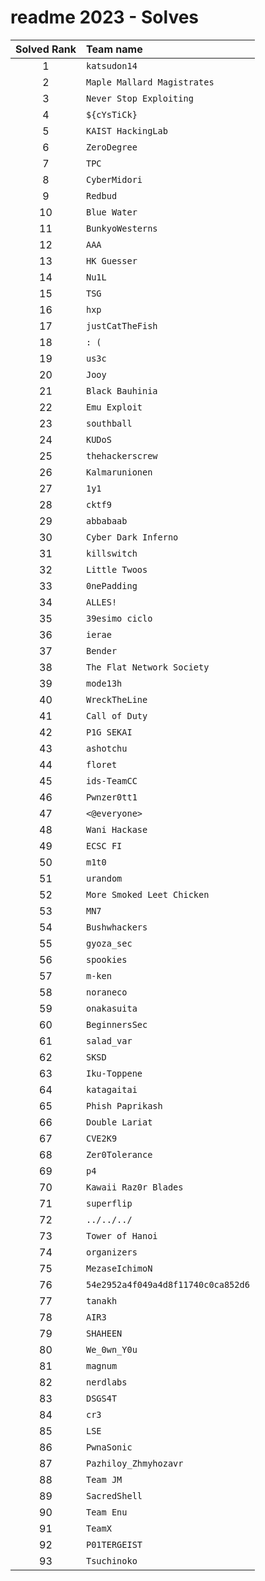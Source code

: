 # readme 2023 - Solves
| Solved Rank | Team name |
|:-----------:|:----------|
| 1 | `katsudon14` |
| 2 | `Maple Mallard Magistrates` |
| 3 | `Never Stop Exploiting` |
| 4 | `${cYsTiCk}` |
| 5 | `KAIST HackingLab` |
| 6 | `ZeroDegree` |
| 7 | `TPC` |
| 8 | `CyberMidori` |
| 9 | `Redbud` |
| 10 | `Blue Water` |
| 11 | `BunkyoWesterns` |
| 12 | `AAA` |
| 13 | `HK Guesser` |
| 14 | `Nu1L` |
| 15 | `TSG` |
| 16 | `hxp` |
| 17 | `justCatTheFish` |
| 18 | `: (` |
| 19 | `us3c` |
| 20 | `Jooy` |
| 21 | `Black Bauhinia` |
| 22 | `Emu Exploit` |
| 23 | `southball` |
| 24 | `KUDoS` |
| 25 | `thehackerscrew` |
| 26 | `Kalmarunionen` |
| 27 | `1y1` |
| 28 | `cktf9` |
| 29 | `abbabaab` |
| 30 | `Cyber Dark Inferno` |
| 31 | `killswitch` |
| 32 | `Little Twoos` |
| 33 | `0nePadding` |
| 34 | `ALLES!` |
| 35 | `39esimo ciclo` |
| 36 | `ierae` |
| 37 | `Bender` |
| 38 | `The Flat Network Society` |
| 39 | `mode13h` |
| 40 | `WreckTheLine` |
| 41 | `Call of Duty` |
| 42 | `P1G SEKAI` |
| 43 | `ashotchu` |
| 44 | `floret` |
| 45 | `ids-TeamCC` |
| 46 | `Pwnzer0tt1` |
| 47 | `<@everyone>` |
| 48 | `Wani Hackase` |
| 49 | `ECSC FI` |
| 50 | `m1t0` |
| 51 | `urandom` |
| 52 | `More Smoked Leet Chicken` |
| 53 | `MN7` |
| 54 | `Bushwhackers` |
| 55 | `gyoza_sec` |
| 56 | `spookies` |
| 57 | `m-ken` |
| 58 | `noraneco` |
| 59 | `onakasuita` |
| 60 | `BeginnersSec` |
| 61 | `salad_var` |
| 62 | `SKSD` |
| 63 | `Iku-Toppene` |
| 64 | `katagaitai` |
| 65 | `Phish Paprikash` |
| 66 | `Double Lariat` |
| 67 | `CVE2K9` |
| 68 | `Zer0Tolerance` |
| 69 | `p4` |
| 70 | `Kawaii Raz0r Blades` |
| 71 | `superflip` |
| 72 | `../../../` |
| 73 | `Tower of Hanoi` |
| 74 | `organizers` |
| 75 | `MezaseIchimoN` |
| 76 | `54e2952a4f049a4d8f11740c0ca852d6` |
| 77 | `tanakh` |
| 78 | `AIR3` |
| 79 | `SHAHEEN` |
| 80 | `We_0wn_Y0u` |
| 81 | `magnum` |
| 82 | `nerdlabs` |
| 83 | `DSGS4T` |
| 84 | `cr3` |
| 85 | `LSE` |
| 86 | `PwnaSonic` |
| 87 | `Pazhiloy_Zhmyhozavr` |
| 88 | `Team JM` |
| 89 | `SacredShell` |
| 90 | `Team Enu` |
| 91 | `TeamX` |
| 92 | `P01TERGEIST` |
| 93 | `Tsuchinoko` |